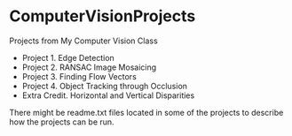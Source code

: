 # ComputerVisionProjects
Projects from My Computer Vision Class

* Project 1. Edge Detection
* Project 2. RANSAC Image Mosaicing
* Project 3. Finding Flow Vectors
* Project 4. Object Tracking through Occlusion
* Extra Credit. Horizontal and Vertical Disparities

There might be readme.txt files located in some of the projects to describe how the projects can be run.
